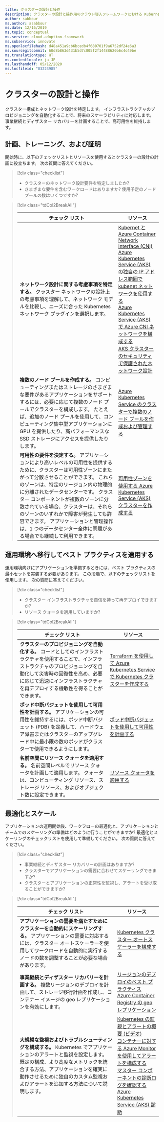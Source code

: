 ```yaml
---
title: クラスターの設計と操作
description: クラスターの設計と操作用のクラウド導入フレームワークにおける Kubernetes について説明します。
author: sabbour
ms.author: asabbour
ms.date: 12/16/2019
ms.topic: conceptual
ms.service: cloud-adoption-framework
ms.subservice: innovate
ms.openlocfilehash: d48a451a9cb6bcedb4f680701f9a6752df24e6a3
ms.sourcegitcommit: 60d8b863d431b5d7c005f2f14488620b6c4c49be
ms.translationtype: HT
ms.contentlocale: ja-JP
ms.lasthandoff: 05/12/2020
ms.locfileid: "83223985"
---
```

<!-- cSpell:ignore asabbour sabbour autoscaler PDBs -->

# <a name="cluster-design-and-operations"></a>クラスターの設計と操作

クラスター構成とネットワーク設計を特定します。 インフラストラクチャのプロビジョニングを自動化することで、将来のスケーラビリティに対応します。 事業継続とディザスター リカバリーを計画することで、高可用性を維持します。

## <a name="plan-train-and-proof"></a>計画、トレーニング、および証明

開始時に、以下のチェックリストとリソースを使用するとクラスターの設計の計画に役立ちます。 次の質問に答えてください。

<!-- markdownlint-disable MD033 -->

> [!div class="checklist"]
>
> - クラスターのネットワーク設計要件を特定しましたか?
> - さまざまな要件を含むワークロードはありますか? 使用予定のノード プールの数はいくつですか?

<!-- -->

> [!div class="tdCol2BreakAll"]
>
> | チェック リスト  | リソース |
> |------------------------------------------------------------------|-----------------------------------------------------------------|
> | **ネットワーク設計に関する考慮事項を特定する。** クラスター ネットワークの設計上の考慮事項を理解して、ネットワーク モデルを比較し、ニーズに合った Kubernetes ネットワーク プラグインを選択します。    | [Kubernet と Azure Container Network Interface (CNI)](https://docs.microsoft.com/azure/aks/concepts-network#azure-virtual-networks) <br/> [Azure Kubernetes Service (AKS) の独自の IP アドレス範囲で kubenet ネットワークを使用する](https://docs.microsoft.com/azure/aks/configure-kubenet) <br/> [Azure Kubernetes Service (AKS) で Azure CNI ネットワークを構成する](https://docs.microsoft.com/azure/aks/configure-azure-cni) <br/> [AKS クラスターのセキュリティで保護されたネットワーク設計](https://github.com/azure/sg-aks-workshop/blob/master/cluster-design/NetworkDesign.md) |
> | **複数のノード プールを作成する。** コンピューティングまたはストレージのさまざまな要件があるアプリケーションをサポートするには、必要に応じて複数のノード プールでクラスターを構成します。 たとえば、追加のノード プールを使用して、コンピューティング集中型アプリケーションに GPU を提供したり、高パフォーマンスな SSD ストレージにアクセスを提供したりします。   | [Azure Kubernetes Service のクラスターで複数のノード プールを作成および管理する](https://docs.microsoft.com/azure/aks/use-multiple-node-pools) |
> | **可用性の要件を決定する。** アプリケーションにより高いレベルの可用性を提供するために、クラスターは可用性ゾーンにまたがって分散させることができます。 これらのゾーンは、特定のリージョン内の物理的に分離されたデータセンターです。 クラスター コンポーネントが複数のゾーンに分散されている場合、クラスターは、それらのゾーンのいずれかで障害が発生しても許容できます。 アプリケーションと管理操作は、1 つのデータセンター全体に問題がある場合でも継続して利用できます。   | [可用性ゾーンを使用する Azure Kubernetes Service (AKS) クラスターを作成する](https://docs.microsoft.com/azure/aks/availability-zones) |

## <a name="go-to-production-and-apply-best-practices"></a>運用環境へ移行してベスト プラクティスを適用する

運用環境向けにアプリケーションを準備するときには、ベスト プラクティスの最小セットを実装する必要があります。 この段階で、以下のチェックリストを使用します。 次の質問に答えてください。

> [!div class="checklist"]
>
> - クラスター インフラストラクチャを自信を持って再デプロイできますか?
> - リソース クォータを適用していますか?

<!-- -->

> [!div class="tdCol2BreakAll"]
>
> | チェック リスト  | リソース |
> |---|---|
> | **クラスターのプロビジョニングを自動化する。** コードとしてのインフラストラクチャを使用することで、インフラストラクチャのプロビジョニングを自動化して災害時の回復性を高め、必要に応じて迅速にインフラストラクチャを再デプロイする機敏性を得ることができます。 | [Terraform を使用して Azure Kubernetes Service で Kubernetes クラスターを作成する](https://docs.microsoft.com/azure/terraform/terraform-create-k8s-cluster-with-tf-and-aks) |
> | **ポッド中断バジェットを使用して可用性を計画する。** アプリケーションの可用性を維持するには、ポッド中断バジェット (PDB) を定義して、ハードウェア障害またはクラスターのアップグレード中に最小限の数のポッドがクラスターで使用できるようにします。 | [ポッド中断バジェットを使用して可用性を計画する](https://docs.microsoft.com/azure/aks/operator-best-practices-scheduler#plan-for-availability-using-pod-disruption-budgets) |
> | **名前空間にリソース クォータを適用する。** 名前空間レベルでリソース クォータを計画して適用します。 クォータは、コンピューティング リソース、ストレージ リソース、およびオブジェクト数に設定できます。 | [リソース クォータを適用する](https://docs.microsoft.com/azure/aks/operator-best-practices-scheduler#enforce-resource-quotas) |

## <a name="optimize-and-scale"></a>最適化とスケール

アプリケーションの運用開始後、ワークフローの最適化と、アプリケーションとチームでのスケーリングの準備はどのように行うことができますか? 最適化とスケーリングのチェックリストを使用して準備してください。 次の質問に答えてください。

> [!div class="checklist"]
>
> - 事業継続とディザスター リカバリーの計画はありますか?
> - クラスターでアプリケーションの需要に合わせてスケーリングできますか?
> - クラスターとアプリケーションの正常性を監視し、アラートを受け取ることができますか?

<!-- -->

> [!div class="tdCol2BreakAll"]
>
> | チェック リスト  | リソース |
> |------------------------------------------------------------------|-----------------------------------------------------------------|
> | **アプリケーションの需要を満たすためにクラスターを自動的にスケーリングする。** アプリケーションの需要に対応するには、クラスター オートスケーラーを使用してワークロードを自動的に実行するノードの数を調整することが必要な場合があります。 | [Kubernetes クラスター オートスケーラーを構成する](https://docs.microsoft.com/azure/aks/cluster-autoscaler)    |
> | **事業継続とディザスター リカバリーを計画する。** 複数リージョンのデプロイを計画して、ストレージ移行計画を作成し、コンテナー イメージの geo レプリケーションを有効にします。 | [リージョンのデプロイのベスト プラクティス](https://docs.microsoft.com/azure/aks/operator-best-practices-multi-region)  <br/> [Azure Container Registry の geo レプリケーション](https://docs.microsoft.com/azure/container-registry/container-registry-geo-replication)  |
> | **大規模な監視およびトラブルシューティングを構成する。** Kubernetes でアプリケーションのアラートと監視を設定します。 既定の構成、より高度なメトリックを統合する方法、アプリケーションを確実に動作させるために独自のカスタム監視およびアラートを追加する方法について説明します。 | [Kubernetes の監視とアラートの概要 (ビデオ)](https://www.youtube.com/watch?v=W7aN_z-cyUw&list=PLLasX02E8BPCrIhFrc_ZiINhbRkYMKdPT&index=16) <br/> [コンテナーに対する Azure Monitor を使用してアラートを構成する](https://docs.microsoft.com/azure/azure-monitor/insights/container-insights-overview) <br/> [マスター コンポーネントの診断ログを確認する](https://docs.microsoft.com/azure/aks/view-master-logs) <br/> [Azure Kubernetes Service (AKS) 診断](https://docs.microsoft.com/azure/aks/concepts-diagnostics)    |
